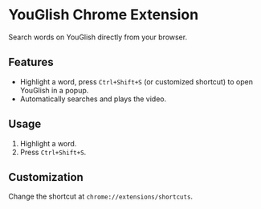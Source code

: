 # YouGlish Chrome Extension

Search words on YouGlish directly from your browser.

## Features

- Highlight a word, press `Ctrl+Shift+S` (or customized shortcut) to open YouGlish in a popup.
- Automatically searches and plays the video.

## Usage

1. Highlight a word.
2. Press `Ctrl+Shift+S`.

## Customization

Change the shortcut at `chrome://extensions/shortcuts`.

